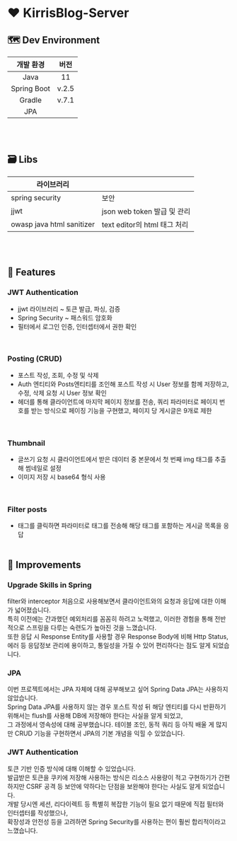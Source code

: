 # ❤ KirrisBlog-Server

## 🗺 Dev Environment

|개발 환경|버전|
|:---:|:---:|
|Java|11|
|Spring Boot|v.2.5|
|Gradle|v.7.1|
|JPA|
<br /><br />

## 🗃 Libs

|라이브러리||
|---|---|
|spring security|보안|
|jjwt|json web token 발급 및 관리|
|owasp java html sanitizer|text editor의 html 태그 처리|
<br /><br />

## 🎨 Features

### JWT Authentication

- jjwt 라이브러리 ~ 토큰 발급, 파싱, 검증
- Spring Security ~ 패스워드 암호화
- 필터에서 로그인 인증, 인터셉터에서 권한 확인
<br />

### Posting (CRUD)

- 포스트 작성, 조회, 수정 및 삭제
- Auth 엔티티와 Posts엔티티를 조인해 포스트 작성 시 User 정보를 함께 저장하고, 수정, 삭제 요청 시 User 정보 확인
- 헤더를 통해 클라이언트에 마지막 페이지 정보를 전송, 쿼리 파라미터로 페이지 번호를 받는 방식으로 페이징 기능을 구현했고, 페이지 당 게시글은 9개로 제한
<br />

### Thumbnail

- 글쓰기 요청 시 클라이언트에서 받은 데이터 중 본문에서 첫 번째 img 태그를 추출해 썸네일로 설정
- 이미지 저장 시 base64 형식 사용
<br />

### Filter posts

- 태그를 클릭하면 파라미터로 태그를 전송해 해당 태그를 포함하는 게시글 목록을 응답
<br /><br />

## 🎈 Improvements

### Upgrade Skills in Spring

filter와 interceptor 처음으로 사용해보면서 클라이언트와의 요청과 응답에 대한 이해가 넓어졌습니다. <br /> 
특히 이전에는 간과했던 예외처리를 꼼꼼히 하려고 노력했고, 이러한 경험을 통해 전반적으로 스프링을 다루는 숙련도가 높아진 것을 느꼈습니다. <br />
또한 응답 시 Response Entity를 사용할 경우 Response Body에 비해 Http Status, 에러 등 응답정보 관리에 용이하고, 통일성을 가질 수 있어 편리하다는 점도 알게 되었습니다.
<br />

### JPA

이번 프로젝트에서는 JPA 자체에 대해 공부해보고 싶어 Spring Data JPA는 사용하지 않았습니다. <br />
Spring Data JPA를 사용하지 않는 경우 포스트 작성 뒤 해당 엔티티를 다시 반환하기 위해서는 flush를 사용해 DB에 저장해야 한다는 사실을 알게 되었고, <br />
그 과정에서 영속성에 대해 공부했습니다. 테이블 조인, 동적 쿼리 등 아직 배울 게 많지만 CRUD 기능을 구현하면서 JPA의 기본 개념을 익힐 수 있었습니다.
<br />

### JWT Authentication

토큰 기반 인증 방식에 대해 이해할 수 있었습니다. <br />
발급받은 토큰을 쿠키에 저장해 사용하는 방식은 리소스 사용량이 적고 구현하기가 간편하지만 CSRF 공격 등 보안에 약하다는 단점을 보완해야 한다는 사실도 알게 되었습니다. <br />
개발 당시엔 세션, 리다이렉트 등 특별히 복잡한 기능이 필요 없기 때문에 직접 필터와 인터셉터를 작성했으나, <br />
확장성과 안전성 등을 고려하면 Spring Security를 사용하는 편이 훨씬 합리적이라고 느꼈습니다.
<br />
